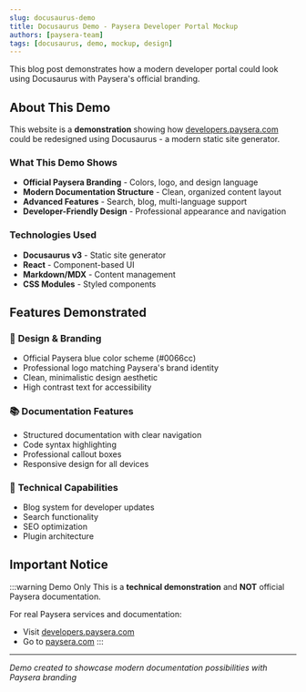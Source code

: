 ```yaml
---
slug: docusaurus-demo
title: Docusaurus Demo - Paysera Developer Portal Mockup
authors: [paysera-team]
tags: [docusaurus, demo, mockup, design]
---
```


This blog post demonstrates how a modern developer portal could look using Docusaurus with Paysera's official branding.

<!--truncate-->

## About This Demo

This website is a **demonstration** showing how [developers.paysera.com](https://developers.paysera.com) could be redesigned using Docusaurus - a modern static site generator.

### What This Demo Shows

- **Official Paysera Branding** - Colors, logo, and design language
- **Modern Documentation Structure** - Clean, organized content layout
- **Advanced Features** - Search, blog, multi-language support
- **Developer-Friendly Design** - Professional appearance and navigation

### Technologies Used

- **Docusaurus v3** - Static site generator
- **React** - Component-based UI
- **Markdown/MDX** - Content management
- **CSS Modules** - Styled components

## Features Demonstrated

### 🎨 **Design & Branding**
- Official Paysera blue color scheme (#0066cc)
- Professional logo matching Paysera's brand identity
- Clean, minimalistic design aesthetic
- High contrast text for accessibility

### 📚 **Documentation Features**
- Structured documentation with clear navigation
- Code syntax highlighting
- Professional callout boxes
- Responsive design for all devices

### 🔧 **Technical Capabilities**
- Blog system for developer updates
- Search functionality
- SEO optimization
- Plugin architecture

## Important Notice

:::warning Demo Only
This is a **technical demonstration** and **NOT** official Paysera documentation. 

For real Paysera services and documentation:
- Visit [developers.paysera.com](https://developers.paysera.com)
- Go to [paysera.com](https://paysera.com)
:::

---

*Demo created to showcase modern documentation possibilities with Paysera branding*